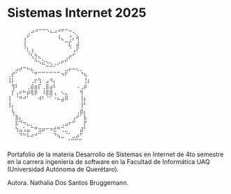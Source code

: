# Sistemas Internet 2025
    ⠀	  ⢀⠴⠚⠉⠉⠑⠦⠴⠚⠋⠉⠒⢄⠀⠀⠀⠀
    ⠀⠀⠀⠀⢠⠋⠀⠀⠀⠀⠀⠀⠀⠸⣄⠀⢘⡄⢷⠀⠀⠀
    ⠀⠀⠀⠀⢸⠀⠀⠀⠀⠀⠀⠀⠀⠀⠀⠉⣏⠀⣼⠀⠀⠀
    ⠀⠀⠀⠀⠈⢇⢰⠀⠀⠀⠀⠀⠀⠀⠀⠀⠈⢠⠏⠀⠀⠀
    ⠀⠀⠀⠀⠀⠈⢣⡳⣄⠀⠀⠀⠀⠀⠀⢀⡴⠋⠀⠀⠀⠀
    ⠀⠀⠀⠀⠀⠀⠀⠙⠢⣕⠢⢄⢀⡠⠖⠋⠀⠀⠀⠀⠀⠀
    ⠀⠀⣠⡴⠒⠦⣄⠀⠀⠀⠉⠉⠁⠀⠀⣀⡤⠤⢄⡀⠀⠀
    ⢀⡞⠁⠀⠀⠀⠈⠛⠉⠉⠉⠉⠉⠉⠲⠏⠀⠀⠀⠘⢦⠀
    ⢸⡇⠀⠀⠀⠀⢀⡖⢳⠀⣠⠺⡄⠀⠀⠀⠀⠀⠀⠀⢘⡆
    ⠀⢻⠇⠀⠀⢀⣾⣶⡏⢀⣿⣴⠇⠀⠀⠀⠀⠀⠠⢀⡾⠀
    ⠀⡏⢠⠖⠓⡾⢿⡿⠀⠸⣿⣿⢠⠀⠢⣄⠀⠀⠀⢻⠀⠀
    ⢸⠀⠈⠛⠚⠁⠀⠀⠺⠃⠈⠁⠐⠦⣴⠿⠀⠀⠀⢸⡆⠀
    ⢸⡄⠀⠀⠀⠀⠀⠀⠀⠀⠀⠀⠀⠀⠀⠀⠀⠀⠀⢸⠃⠀
    ⠀⢧⠀⠀⠀⠀⠀⠀⠀⠀⠀⠀⠀⠀⠀⠀⠀⠀⢀⣾⡄⠀
    ⠀⠈⣷⡄⠀⠀⠀⠀⠀⠀⠀⠀⠀⠀⠀⠀⠀⢠⠞⠁⣧⠀
    ⠀⠀⡯⠙⠲⣄⡀⠀⠀⠀⠀⠀⠀⠀⢀⣠⠖⠋⠀⠀⡟⠀
    ⠀⠀⢳⣤⢡⣤⠉⠛⣲⡶⠒⠲⣞⠛⢉⣀⠀⠀⠀⣼⠃⠀
    ⠀⠀⠀⠙⠓⠧⠴⠚⠉⠀⠀⠀⠙⢦⣀⠈⠁⣀⡴⠋⠀⠀
    ⠀⠀⠀⠀⠀⠀⠀⠀⠀⠀⠀⠀⠀⠀  ⠈⠉⠉⠉⠀⠀⠀⠀⠀⠀⠀
Portafolio de la materia Desarrollo de Sistemas en Internet de 4to semestre en la carrera ingeniería de software en la Facultad de Informática UAQ (Universidad Autónoma de Querétaro).

Autora. Nathalia Dos Santos Bruggemann.
